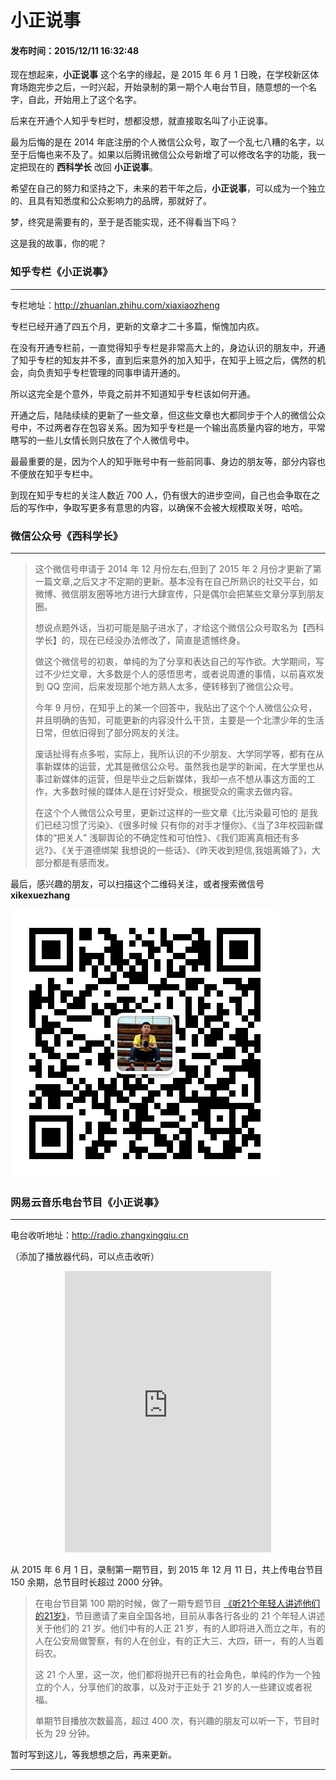 小正说事
===

#### 发布时间：2015/12/11 16:32:48 

现在想起来，**小正说事** 这个名字的缘起，是 2015 年 6 月 1 日晚，在学校新区体育场跑完步之后，一时兴起，开始录制的第一期个人电台节目，随意想的一个名字，自此，开始用上了这个名字。

后来在开通个人知乎专栏时，想都没想，就直接取名叫了小正说事。

最为后悔的是在 2014 年底注册的个人微信公众号，取了一个乱七八糟的名字，以至于后悔也来不及了。如果以后腾讯微信公众号新增了可以修改名字的功能，我一定把现在的 **西科学长** 改回 **小正说事**。

希望在自己的努力和坚持之下，未来的若干年之后，**小正说事**，可以成为一个独立的、且具有知悉度和公众影响力的品牌，那就好了。

梦，终究是需要有的，至于是否能实现，还不得看当下吗？

这是我的故事，你的呢？


### 知乎专栏《小正说事》

----------
专栏地址：http://zhuanlan.zhihu.com/xiaxiaozheng


专栏已经开通了四五个月，更新的文章才二十多篇，惭愧加内疚。

在没有开通专栏前，一直觉得知乎专栏是非常高大上的，身边认识的朋友中，开通了知乎专栏的知友并不多，直到后来意外的加入知乎，在知乎上班之后，偶然的机会，向负责知乎专栏管理的同事申请开通的。

所以这完全是个意外，毕竟之前并不知道知乎专栏该如何开通。

开通之后，陆陆续续的更新了一些文章，但这些文章也大都同步于个人的微信公众号中，不过两者存在包容关系。因为知乎专栏是一个输出高质量内容的地方，平常瞎写的一些儿女情长则只放在了个人微信号中。

最最重要的是，因为个人的知乎账号中有一些前同事、身边的朋友等，部分内容也不便放在知乎专栏中。

到现在知乎专栏的关注人数近 700 人，仍有很大的进步空间，自己也会争取在之后的写作中，争取写更多有意思的内容，以确保不会被大规模取关呀，哈哈。




### 微信公众号《西科学长》

----------


>这个微信号申请于 2014 年 12 月份左右,但到了 2015 年 2 月份才更新了第一篇文章,之后又才不定期的更新。基本没有在自己所熟识的社交平台，如微博、微信朋友圈等地方进行大肆宣传，只是偶尔会把某些文章分享到朋友圈。
>
>想说点题外话，当初可能是脑子进水了，才给这个微信公众号取名为【西科学长】的，现在已经没办法修改了，简直是遗憾终身。
> 
>做这个微信号的初衷，单纯的为了分享和表达自己的写作欲。大学期间，写过不少烂文章，大多数是个人的感悟思考，或者说周遭的事情，以前喜欢发到 QQ 空间，后来发现那个地方熟人太多，便转移到了微信公众号。
> 
>今年 9 月份，在知乎上的某一个回答中，我贴出了这个个人微信公众号，并且明确的告知，可能更新的内容没什么干货，主要是一个北漂少年的生活日常，但依旧得到了部分网友的关注。
>
>废话扯得有点多啦，实际上，我所认识的不少朋友、大学同学等，都有在从事新媒体的运营，尤其是微信公众号。虽然我也是学的新闻，在大学里也从事过新媒体的运营，但是毕业之后新媒体，我却一点不想从事这方面的工作，大多数时候的媒体人是在讨好受众，根据受众的需求去做内容。
>
>在这个个人微信公众号里，更新过这样的一些文章《比污染最可怕的 是我们已经习惯了污染》、《很多时候 只有你的对手才懂你》、《当了3年校园新媒体的“把关人” 浅聊舆论的不确定性和可怕性》、《我们距离真相还有多远?》、《关于道德绑架 我想说的一些话》、《昨天收到短信,我姐离婚了》，大部分都是有感而发。


最后，感兴趣的朋友，可以扫描这个二维码关注，或者搜索微信号 **xikexuezhang**

![weixinhaoerweima](imgs/person/weixinhao.jpg)


### 网易云音乐电台节目《小正说事》

----------
电台收听地址：http://radio.zhangxingqiu.cn

（添加了播放器代码，可以点击收听）

<center>

 <iframe frameborder="no" border="0" marginwidth="0" marginheight="0" width=330 height=450 src="http://music.163.com/outchain/player?type=4&id=1724002&auto=1&height=430"></iframe>

</center>


从 2015 年 6 月 1 日，录制第一期节目，到 2015 年 12 月 11 日，共上传电台节目 150 余期，总节目时长超过 2000 分钟。

> 在电台节目第 100 期的时候，做了一期专题节目 [《听21个年轻人讲述他们的21岁》](http://music.163.com/#/program?id=12792021)，节目邀请了来自全国各地，目前从事各行各业的 21 个年轻人讲述关于他们的 21 岁。他们中有的人正 21 岁，有的人即将进入而立之年，有的人在公安局做警察，有的人在创业，有的正大三、大四，研一，有的人当着码农。
> 
> 这 21 个人里，这一次，他们都将抛开已有的社会角色，单纯的作为一个独立的个人，分享他们的故事，以及对于正处于 21 岁的人一些建议或者祝福。
> 
> 单期节目播放次数最高，超过 400 次，有兴趣的朋友可以听一下，节目时长为 29 分钟。
> 
> 

暂时写到这儿，等我想想之后，再来更新。



----------


<!-- UY 在线评论代码-->
<div id="uyan_frame"></div>
<script type="text/javascript" src="http://v2.uyan.cc/code/uyan.js?uid=2076107"></script>
<!-- UY END -->